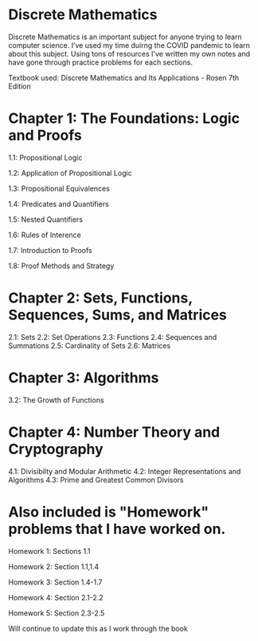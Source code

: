  # Discrete Mathematics

Discrete Mathematics is an important subject for anyone trying to learn computer science. I’ve used my time duirng the COVID pandemic to learn about this subject. Using tons of resources I've written my own notes and have gone through practice problems for each sections.

Textbook used: Discrete Mathematics and Its Applications - Rosen 7th Edition

# Chapter 1: The Foundations: Logic and Proofs

1.1: Propositional Logic

1.2: Application of Propositional Logic

1.3: Propositional Equivalences

1.4: Predicates and Quantifiers

1.5: Nested Quantifiers

1.6: Rules of Interence

1.7: Introduction to Proofs

1.8: Proof Methods and Strategy

# Chapter 2: Sets, Functions, Sequences, Sums, and Matrices

2.1: Sets
2.2: Set Operations
2.3: Functions
2.4: Sequences and Summations
2.5: Cardinality of Sets
2.6: Matrices


# Chapter 3: Algorithms

3.2: The Growth of Functions


# Chapter 4: Number Theory and Cryptography

4.1: Divisibilty and Modular Arithmetic
4.2: Integer Representations and Algorithms
4.3: Prime and Greatest Common Divisors

# Also included is "Homework" problems that I have worked on.

Homework 1: Sections 1.1

Homework 2: Section 1.1,1.4

Homework 3: Section 1.4-1.7
 
Homework 4: Section 2.1-2.2

Homework 5: Section 2.3-2.5


Will continue to update this as I work through the book





